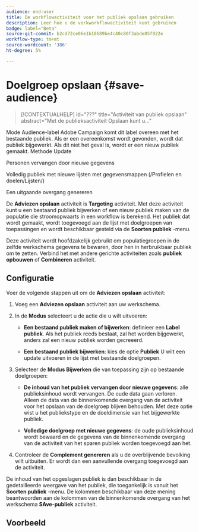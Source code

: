 ```yaml
---
audience: end-user
title: De workflowactiviteit voor het publiek opslaan gebruiken
description: Leer hoe u de vorkworkflowactiviteit kunt gebruiken
badge: label="Beta"
source-git-commit: b2cd72ce06e1b18689be4c40c80f3abde85f922e
workflow-type: tm+mt
source-wordcount: '386'
ht-degree: 5%

---
```



# Doelgroep opslaan {#save-audience}

>[!CONTEXTUALHELP]
>id="???"
>title="Activiteit van publiek opslaan"
>abstract="Met de publieksactiviteit Opslaan kunt u..."

Mode Audience-label Adobe Campaign komt dit label overeen met het bestaande publiek. Als er een overeenkomst wordt gevonden, wordt dat publiek bijgewerkt. Als dit niet het geval is, wordt er een nieuw publiek gemaakt.
Methode Update

Personen vervangen door nieuwe gegevens

Volledig publiek met nieuwe lijsten met gegevensmappen (/Profielen en doelen/Lijsten/)

Een uitgaande overgang genereren


De **Adviezen opslaan** activiteit is **Targeting** activiteit. Met deze activiteit kunt u een bestaand publiek bijwerken of een nieuw publiek maken van de populatie die stroomopwaarts in een workflow is berekend. Het publiek dat wordt gemaakt, wordt toegevoegd aan de lijst met doelgroepen van toepassingen en wordt beschikbaar gesteld via de **Soorten publiek** -menu.

Deze activiteit wordt hoofdzakelijk gebruikt om populatiegroepen in de zelfde werkschema gegevens te bewaren, door hen in herbruikbaar publiek om te zetten. Verbind het met andere gerichte activiteiten zoals **publiek opbouwen** of **Combineren** activiteit.

## Configuratie

Voer de volgende stappen uit om de **Adviezen opslaan** activiteit:

1. Voeg een **Adviezen opslaan** activiteit aan uw werkschema.

   <!--![](../assets/workflow-save-audience.png)-->

1. In de **Modus** selecteert u de actie die u wilt uitvoeren:

   * **Een bestaand publiek maken of bijwerken**: definieer een **Label publiek**. Als het publiek reeds bestaat, zal het worden bijgewerkt, anders zal een nieuw publiek worden gecreeerd.

   * **Een bestaand publiek bijwerken**: kies de optie **Publiek** U wilt een update uitvoeren in de lijst met bestaande doelgroepen.

1. Selecteer de **Modus Bijwerken** die van toepassing zijn op bestaande doelgroepen:

   * **De inhoud van het publiek vervangen door nieuwe gegevens**: alle publieksinhoud wordt vervangen. De oude data gaan verloren. Alleen de data van de binnenkomende overgang van de activiteit voor het opslaan van de doelgroep blijven behouden. Met deze optie wist u het publiekstype en de doeldimensie van het bijgewerkte publiek.

   * **Volledige doelgroep met nieuwe gegevens**: de oude publieksinhoud wordt bewaard en de gegevens van de binnenkomende overgang van de activiteit van het sparen publiek worden toegevoegd aan het.

1. Controleer de **Complement genereren** als u de overblijvende bevolking wilt uitbuiten. Er wordt dan een aanvullende overgang toegevoegd aan de activiteit.

De inhoud van het opgeslagen publiek is dan beschikbaar in de gedetailleerde weergave van het publiek, die toegankelijk is vanuit het **Soorten publiek** -menu. De kolommen beschikbaar van deze mening beantwoorden aan de kolommen van de binnenkomende overgang van het werkschema **SAve-publiek** activiteit.


## Voorbeeld



